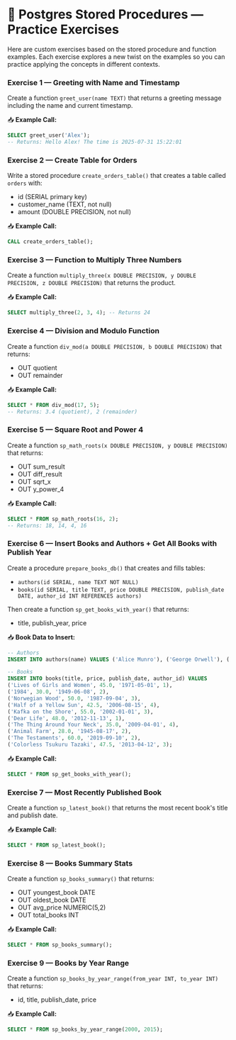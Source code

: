 # 📘 Postgres Stored Procedures — Practice Exercises

Here are custom exercises based on the stored procedure and function examples. Each exercise explores a new twist on the examples so you can practice applying the concepts in different contexts.

### Exercise 1 — Greeting with Name and Timestamp

Create a function `greet_user(name TEXT)` that returns a greeting message including the name and current timestamp.

📥 **Example Call:**

```sql
SELECT greet_user('Alex');
-- Returns: Hello Alex! The time is 2025-07-31 15:22:01
```

### Exercise 2 — Create Table for Orders

Write a stored procedure `create_orders_table()` that creates a table called `orders` with:

* id (SERIAL primary key)
* customer\_name (TEXT, not null)
* amount (DOUBLE PRECISION, not null)

📥 **Example Call:**

```sql
CALL create_orders_table();
```

### Exercise 3 — Function to Multiply Three Numbers

Create a function `multiply_three(x DOUBLE PRECISION, y DOUBLE PRECISION, z DOUBLE PRECISION)` that returns the product.

📥 **Example Call:**

```sql
SELECT multiply_three(2, 3, 4); -- Returns 24
```

### Exercise 4 — Division and Modulo Function

Create a function `div_mod(a DOUBLE PRECISION, b DOUBLE PRECISION)` that returns:

* OUT quotient
* OUT remainder

📥 **Example Call:**

```sql
SELECT * FROM div_mod(17, 5);
-- Returns: 3.4 (quotient), 2 (remainder)
```

### Exercise 5 — Square Root and Power 4

Create a function `sp_math_roots(x DOUBLE PRECISION, y DOUBLE PRECISION)` that returns:

* OUT sum\_result
* OUT diff\_result
* OUT sqrt\_x
* OUT y\_power\_4

📥 **Example Call:**

```sql
SELECT * FROM sp_math_roots(16, 2);
-- Returns: 18, 14, 4, 16
```

### Exercise 6 — Insert Books and Authors + Get All Books with Publish Year

Create a procedure `prepare_books_db()` that creates and fills tables:

* `authors(id SERIAL, name TEXT NOT NULL)`
* `books(id SERIAL, title TEXT, price DOUBLE PRECISION, publish_date DATE, author_id INT REFERENCES authors)`

Then create a function `sp_get_books_with_year()` that returns:

* title, publish\_year, price

📥 **Book Data to Insert:**

```sql
-- Authors
INSERT INTO authors(name) VALUES ('Alice Munro'), ('George Orwell'), ('Haruki Murakami'), ('Chimamanda Ngozi Adichie');

-- Books
INSERT INTO books(title, price, publish_date, author_id) VALUES
('Lives of Girls and Women', 45.0, '1971-05-01', 1),
('1984', 30.0, '1949-06-08', 2),
('Norwegian Wood', 50.0, '1987-09-04', 3),
('Half of a Yellow Sun', 42.5, '2006-08-15', 4),
('Kafka on the Shore', 55.0, '2002-01-01', 3),
('Dear Life', 48.0, '2012-11-13', 1),
('The Thing Around Your Neck', 35.0, '2009-04-01', 4),
('Animal Farm', 28.0, '1945-08-17', 2),
('The Testaments', 60.0, '2019-09-10', 2),
('Colorless Tsukuru Tazaki', 47.5, '2013-04-12', 3);
```

📥 **Example Call:**

```sql
SELECT * FROM sp_get_books_with_year();
```

### Exercise 7 — Most Recently Published Book

Create a function `sp_latest_book()` that returns the most recent book's title and publish date.

📥 **Example Call:**

```sql
SELECT * FROM sp_latest_book();
```

### Exercise 8 — Books Summary Stats

Create a function `sp_books_summary()` that returns:

* OUT youngest\_book DATE
* OUT oldest\_book DATE
* OUT avg\_price NUMERIC(5,2)
* OUT total\_books INT

📥 **Example Call:**

```sql
SELECT * FROM sp_books_summary();
```

### Exercise 9 — Books by Year Range

Create a function `sp_books_by_year_range(from_year INT, to_year INT)` that returns:

* id, title, publish\_date, price

📥 **Example Call:**

```sql
SELECT * FROM sp_books_by_year_range(2000, 2015);
```
